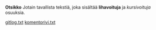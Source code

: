**Otsikko**
Jotain tavallista tekstiä, joka sisältää **lihavoituja** ja *kursivoituja*
osuuksia.

[gitlog.txt](https://github.com/vilkiida/ot-harjoitustyo/blob/master/laskarit/viikko1/gitlog.txt)
[komentorivi.txt](https://github.com/vilkiida/ot-harjoitustyo/blob/master/laskarit/viikko1/komentorivi.txt)
